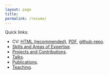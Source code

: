 ```yaml
---
layout: page
title: 
permalink: /resume/
---
```


Quick links:  
<!-- - Resume: [HTML (recommended)](resume.html), [PDF](mustafa_mustafa_resume.pdf), [github-repo](https://github.com/MustafaMustafa/curriculum_vitae).  -->
- CV: [HTML (recommended)](cv.html), [PDF](mustafa_mustafa_cv.pdf), [github-repo](https://github.com/MustafaMustafa/curriculum_vitae).  
- [Skills and Areas of Expertise](cv.html#skills-and-areas-of-expertise).  
- [Projects and Contributions](cv.html#projects-and-contributions).  
- [Talks](cv.html#talks).  
- [Publications](cv.html#publications).  
- [Teaching](cv.html#teaching).  
